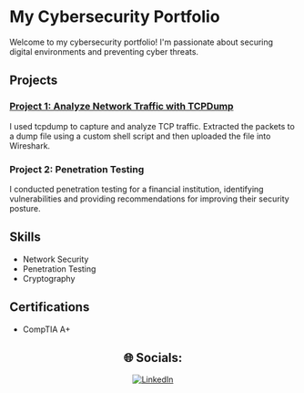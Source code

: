 # My Cybersecurity Portfolio

Welcome to my cybersecurity portfolio! I'm passionate about securing digital environments and preventing cyber threats.

## Projects

### [Project 1: Analyze Network Traffic with TCPDump](https://github.com/JamianWorrell/tcpdumpproject)

I used tcpdump to capture and analyze TCP traffic. Extracted the packets to a dump file using a custom shell script and then uploaded the file into Wireshark. 

### Project 2: Penetration Testing


I conducted penetration testing for a financial institution, identifying vulnerabilities and providing recommendations for improving their security posture.

## Skills

- Network Security
- Penetration Testing
- Cryptography

## Certifications

- CompTIA A+

<div align="center">
  <h2>🌐 Socials:</h2>
  <a href="https://linkedin.com/in/www.linkedin.com/in/jamianworrell">
    <img src="https://img.shields.io/badge/LinkedIn-%230077B5.svg?logo=linkedin&logoColor=white" alt="LinkedIn">
  </a>
</div>
